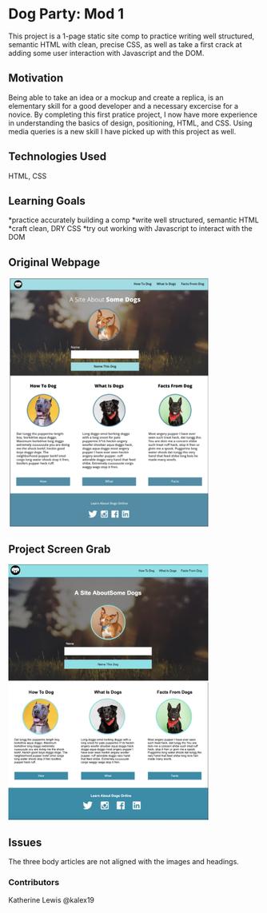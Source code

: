 # Dog Party: Mod 1

This project is a 1-page static site comp to practice writing well structured, semantic HTML with clean, precise CSS, as well as take a first crack at adding some user interaction with Javascript and the DOM.

## Motivation

Being able to take an idea or a mockup and create a replica, is an elementary skill for a good developer and a necessary excercise for a novice. By completing this first pratice project, I now have more experience in understanding the basics of design, positioning, HTML, and CSS. Using media queries is a new skill I have picked up with this project as well.

## Technologies Used

HTML, CSS

## Learning Goals

*practice accurately building a comp
*write well structured, semantic HTML
*craft clean, DRY CSS
*try out working with Javascript to interact with the DOM

## Original Webpage

<img src="images/Dog Party.png" width="400">

## Project Screen Grab

<img src="images/Dog Party Comp 1:2.png" width="400">

<img src="images/Dog Party Comp 2:2.png" width="400">

## Issues

The three body articles are not aligned with the images and headings.

### Contributors

Katherine Lewis @kalex19

